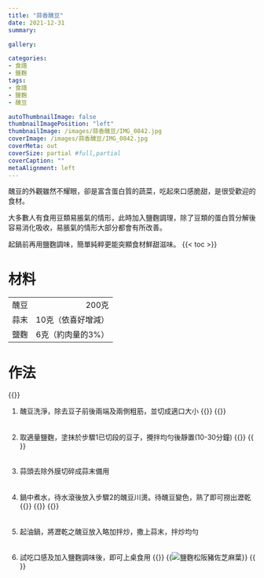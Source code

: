 ```yaml
---
title: "蒜香醜豆"
date: 2021-12-31
summary:

gallery: 

categories:
- 食譜
- 鹽麴
tags:
- 食譜
- 鹽麴
- 醜豆

autoThumbnailImage: false
thumbnailImagePosition: "left"
thumbnailImage: /images/蒜香醜豆/IMG_0842.jpg
coverImage: /images/蒜香醜豆/IMG_0842.jpg
coverMeta: out
coverSize: partial #full,partial
coverCaption: ""
metaAlignment: left
---
```

醜豆的外觀雖然不耀眼，卻是富含蛋白質的蔬菜，吃起來口感脆甜，是很受歡迎的食材。
<!--more-->
大多數人有食用豆類易脹氣的情形，此時加入鹽麴調理，除了豆類的蛋白質分解後容易消化吸收，易脹氣的情形大部分都會有所改善。

起鍋前再用鹽麴調味，簡單純粹更能突顯食材鮮甜滋味。
{{< toc >}}

# 材料
|||
|:--|--:|
| 醜豆| 200克 |
| 蒜末| 10克（依喜好增減）|
| 鹽麴| 6克（約肉量的3%）|

# 作法
{{<image classes="clear">}}
1. 醜豆洗淨，除去豆子前後兩端及兩側粗筋，並切成適口大小
{{<image classes="nocaption fancybox fig-50" thumbnail-width="100%" thumbnail-height="100%" src="/images/蒜香醜豆/IMG_0772.jpg" title="" >}}
{{<image classes="clear">}}
######
2. 取適量鹽麴，塗抹於步驟1已切段的豆子，攪拌均勻後靜置(10-30分鐘)
{{<image classes="nocaption fancybox fig-50" thumbnail-width="100%" thumbnail-height="100%" src="/images/蒜香醜豆/IMG_0773.jpg" title="" >}}
{{<image classes="clear">}}

######
3. 蒜頭去除外膜切碎成蒜末備用
######
4. 鍋中煮水，待水滾後放入步驟2的醜豆川燙。待醜豆變色，熟了即可撈出瀝乾
{{<image classes="nocaption fancybox fig-50" thumbnail-width="90%" thumbnail-height="90%" src="/images/蒜香醜豆/IMG_0840.jpg" title="" >}}
{{<image classes="nocaption fancybox fig-50" thumbnail-width="90%" thumbnail-height="90%" src="/images/蒜香醜豆/IMG_0841.jpg" title="" >}}
{{<image classes="clear">}}
######
5. 起油鍋，將瀝乾之醜豆放入略加拌炒，撒上蒜末，拌炒均勻
######
6.	試吃口感及加入鹽麴調味後，即可上桌食用
{{<image classes="clear">}}
{{<image classes="left nocaption fancybox fig-50" thumbnail-width="99%" thumbnail-height="99%" src="/images/蒜香醜豆/IMG_0842.jpg" title="鹽麴松阪豬佐芝麻葉" >}}
{{<image classes="clear">}}